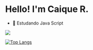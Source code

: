 # Hello! I'm Caique R.


- 🌱 Estudando Java Script

<picture>
  <source
    srcset="https://github-readme-stats.vercel.app/api?username=Caiquekk&show_icons=true&theme=tokyonight"
    media="(prefers-color-scheme: dark)"
  />
  <source
    srcset="https://github-readme-stats.vercel.app/api?username=Caiquekk&show_icons=true"
    media="(prefers-color-scheme: light), (prefers-color-scheme: no-preference)"
  />
  <img src="https://github-readme-stats.vercel.app/api?username=Caiquekk&show_icons=true" />
</picture>

[![Top Langs](https://github-readme-stats.vercel.app/api/top-langs/?username=Caiquekk&layout=donut&theme=tokyonight)](https://github.com/anuraghazra/github-readme-stats)



